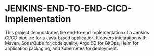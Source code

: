 # JENKINS-END-TO-END-CICD-Implementation
This project demonstrates the end-to-end implementation of a Jenkins CI/CD pipeline for a Java-based application. It covers integration with Maven, SonarQube for code quality, Argo CD for GitOps, Helm for application packaging, and Kubernetes for deployment.
